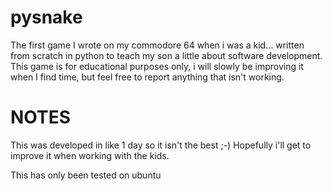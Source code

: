 pysnake
=======

The first game I wrote on my commodore 64 when i was a kid... written from scratch in python to teach my son a little about software development.  This game is for educational purposes only, i will slowly be improving it when I find time, but feel free to report anything that isn't working.

NOTES
=====

This was developed in like 1 day so it isn't the best ;-)  Hopefully i'll get to improve it when working with the kids.

This has only been tested on ubuntu
